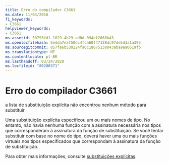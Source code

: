 ```yaml
---
title: Erro do compilador C3661
ms.date: 11/04/2016
f1_keywords:
- C3661
helpviewer_keywords:
- C3661
ms.assetid: 50793fd1-1829-4b29-ad0d-094ef2068b43
ms.openlocfilehash: 5edda7eaf50dc4fca60f47128dc97de5d3a1a395
ms.sourcegitcommit: 857fa6b530224fa6c18675138043aba9aa0619fb
ms.translationtype: MT
ms.contentlocale: pt-BR
ms.lasthandoff: 03/24/2020
ms.locfileid: "80200371"
---
```

# <a name="compiler-error-c3661"></a>Erro do compilador C3661

a lista de substituição explícita não encontrou nenhum método para substituir

Uma substituição explícita especificou um ou mais nomes de tipo.  No entanto, não havia nenhuma função com a assinatura necessária nos tipos que corresponderam à assinatura da função de substituição.  Se você tentar substituir com base no nome do tipo, deverá haver uma ou mais funções virtuais nos tipos especificados que correspondam à assinatura da função de substituição.

Para obter mais informações, consulte [substituições explícitas](../../extensions/explicit-overrides-cpp-component-extensions.md).
